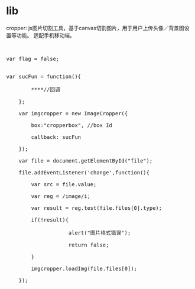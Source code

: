# lib
cropper:
js图片切割工具，基于canvas切割图片，用于用户上传头像／背景图设置等功能。 适配手机移动端。

<pre> 
 	<div>var flag = false; <div/>
	<div>var sucFun = function(){ <div/>
		****//回调 <br/>
	}; <br/>
	var imgcropper = new ImageCropper({ <br/>
		box:"cropperbox", //box Id <br/>
		callback: sucFun <br/>
	}); <br/>
	var file = document.getElementById("file"); <br/>
	file.addEventListener('change',function(){ <br/>
		var src = file.value; <br/>
		var reg = /image/i; <br/>
		var result = reg.test(file.files[0].type); <br/>
		if(!result){ <br/>
					alert("图片格式错误"); <br/>
					return false; <br/>
		} <br/>
		imgcropper.loadImg(file.files[0]); <br/>
	}); <br/>
</pre>
